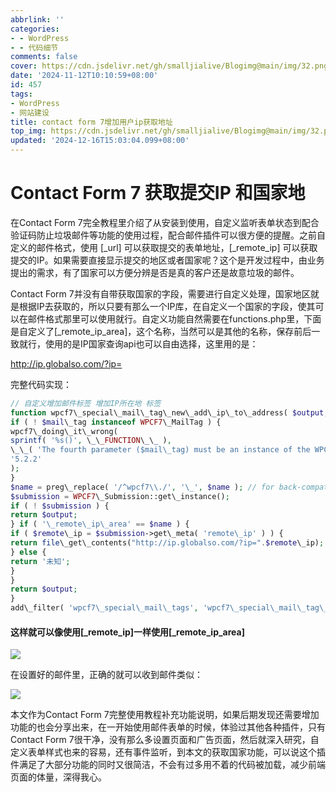 ```yaml
---
abbrlink: ''
categories:
- - WordPress
- - 代码细节
comments: false
cover: https://cdn.jsdelivr.net/gh/smalljialive/Blogimg@main/img/32.png
date: '2024-11-12T10:10:59+08:00'
id: 457
tags:
- WordPress
- 网站建设
title: contact form 7增加用户ip获取地址
top_img: https://cdn.jsdelivr.net/gh/smalljialive/Blogimg@main/img/32.png
updated: '2024-12-16T15:03:04.099+08:00'
---
```

# Contact Form 7 获取提交IP 和国家地

在Contact Form 7完全教程里介绍了从安装到使用，自定义监听表单状态到配合验证码防止垃圾邮件等功能的使用过程，配合邮件插件可以很方便的提醒。之前自定义的邮件格式，使用 \[\_url\] 可以获取提交的表单地址，\[\_remote\_ip\] 可以获取提交的IP。如果需要直接显示提交的地区或者国家呢？这个是开发过程中，由业务提出的需求，有了国家可以方便分辨是否是真的客户还是故意垃圾的邮件。

Contact Form 7并没有自带获取国家的字段，需要进行自定义处理，国家地区就是根据IP去获取的，所以只要有那么一个IP库，在自定义一个国家的字段，使其可以在邮件格式那里可以使用就行。自定义功能自然需要在functions.php里，下面是自定义了\[\_remote\_ip\_area\]，这个名称，当然可以是其他的名称，保存前后一致就行，使用的是IP国家查询api也可以自由选择，这里用的是：

http://ip.globalso.com/?ip=

完整代码实现：

```php
// 自定义增加邮件标签 增加IP所在地 标签
function wpcf7\_special\_mail\_tag\_new\_add\_ip\_to\_address( $output, $name, $html, $mail\_tag = null ) {
if ( ! $mail\_tag instanceof WPCF7\_MailTag ) {
wpcf7\_doing\_it\_wrong(
sprintf( '%s()', \_\_FUNCTION\_\_ ),
\_\_( 'The fourth parameter ($mail\_tag) must be an instance of the WPCF7\_MailTag class.', 'contact-form-7' ),
'5.2.2'
);
}
$name = preg\_replace( '/^wpcf7\\./', '\_', $name ); // for back-compat
$submission = WPCF7\_Submission::get\_instance();
if ( ! $submission ) {
return $output;
} if ( '\_remote\_ip\_area' == $name ) {
if ( $remote\_ip = $submission->get\_meta( 'remote\_ip' ) ) {
return file\_get\_contents("http://ip.globalso.com/?ip=".$remote\_ip);
} else {
return '未知';
}
}
return $output;
}
add\_filter( 'wpcf7\_special\_mail\_tags', 'wpcf7\_special\_mail\_tag\_new\_add\_ip\_to\_address', 11, 4 );
```

#### 这样就可以像使用[_remote_ip]一样使用[_remote_ip_area]

![](https://cdn.jsdelivr.net/gh/smalljialive/Blogimg@main/img/32.png)

在设置好的邮件里，正确的就可以收到邮件类似：

![](https://cdn.jsdelivr.net/gh/smalljialive/Blogimg@main/img/33.png)

本文作为Contact Form 7完整使用教程补充功能说明，如果后期发现还需要增加功能的也会分享出来，在一开始使用邮件表单的时候，体验过其他各种插件，只有Contact Form 7很干净，没有那么多设置页面和广告页面，然后就深入研究，自定义表单样式也来的容易，还有事件监听，到本文的获取国家功能，可以说这个插件满足了大部分功能的同时又很简洁，不会有过多用不着的代码被加载，减少前端页面的体量，深得我心。
